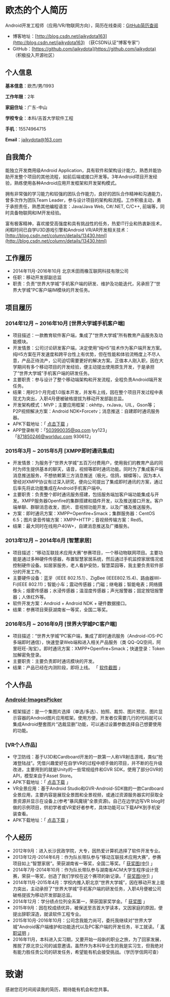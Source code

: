 # 欧杰的个人简历
Android开发工程师（应用/VR/物联网方向），简历在线查阅：[GitHub简历查阅](https://github.com/jaikydota/TestRepo/blob/master/resume/resume.md)

- 博客地址：[http://blog.csdn.net/jaikydota163](http://blog.csdn.net/jaikydota163) （获CSDN认证“博客专家”）
- GitHub：[https://github.com/jaikydota](https://github.com/jaikydota) （积极投入开源社区）

## 个人信息
**基本信息**：欧杰/男/1993

**工作年限**：2年

**家庭住址**：广东-中山

**学校专业**：本科/吉首大学软件工程

**手机**：15574964715

**Email**：[jaikydota@163.com](mailto:jaikydota@163.com)


## 自我简介
能独立开发商用级Android Application，具有软件和架构设计能力，熟悉并能协助开发整个项目的其他流程，如前后端或接口开发等。3年Android项目开发经验，熟练使用各种Android应用开发框架和开发架构模式。

拥有非常强的学习能力和较强的团队合作能力，良好的团队合作精神和沟通能力，曾多次作为团队Team Leader，参与设计项目的架构和流程。工作积极主动，勇于承担责任，熟悉其他编程语言：Java/Java Web, C#/.NET, C/C++, 前端等，同时具备物联网和IM开发经验。

富有极客精神，喜欢接受高强度和具有挑战性的任务，热爱IT行业和热衷新技术，闲暇时间已自学U3D游戏引擎和Android VR/AR开发相关技术：[http://blog.csdn.net/column/details/13430.html](http://blog.csdn.net/column/details/13430.html)


## 工作履历
* 2014年11月-2016年10月 北京禾田雨橡互联网科技有限公司
* 任职：移动开发部副总监
* 职责：负责“世界大学城”手机客户端的研发、维护及功能迭代，另承担了“世界大学城”PC客户端IM模块的开发任务。

## 项目履历
### 2014年12月 ~ 2016年10月 [世界大学城手机客户端]
 - 项目描述：一款教育软件客户端，集成了“世界大学城”所有教育产品服务及功能模块。
 - 开发情景：公司讨论研发客户端，决定使用“纯H5”技术作为客户端开发方案。纯H5方案在开发速度和跨平台性上有优势，但在性能和体验流畅度上不尽人意，产品正待流产，公司迫切需要更好的解决方案。正值本人刚入职，因在大学期间有多个移动项目的开发经验，便主动提出使用原生开发，于是承担了“世界大学城”手机客户端的研发任务。
 - 主要职责：参与设计了整个移动端架构和开发流程，全程负责Android端开发任务。
 - 结果：用时3个月完成1.0版本开发，并发布上线，因在整个项目开发过程中表现尤为突出，入职4月便被破格提拔为移动开发部副总监。
 - 开发架构模式：MVP；主要应用框架：okhttp，rxJava，UIL，Gson等；P2P视频解决方案：Android NDK+Forcetv；消息推送：自建即时通讯服务器。
 - APK下载地址：「 [点击下载](http://app.worlduc.com/FileSystem/18/318441/608651/86a49111da21402e816bb1c2e9543a44.apk) 」
 - APP登录帐号：「503990035@qq.com  lyy123」  「871850246@worlduc.com  930612」

### 2015年3月 ~ 2015年5月 [XMPP即时通讯集成]
 - 开发情景：为服务于“世界大学城”五百万付费用户，使用我们的教育产品的同时为师生提供基本的聊天，语音，视频等即时通讯功能。同时为了集成客户端消息推送服务，不想依赖第三方消息推送（极光，信鸽，蝴蝶等）。因为本人曾经对XMPP协议有过深入研究，便向公司提出了集成即时通讯的方案，通过后率先将此功能集成在Android手机客户端中。
 - 主要职责：负责整个即时通讯服务搭建，包括服务端加客户端功能集成与开发。XMPP服务器Openfire的集群搭建和插件开发，以及推送接口开发。客户端单聊、群聊消息收发，图片、音视频功能开发，以及广播及推送服务。
 - 方案：即时通讯方案：XMPP+Openfire+Smack；集群服务器：CentOS 6.5；图片录音传输方案：XMPP+HTTP；音视频传输方案：Red5。
 - 结果：最大同时在线用户40W+，自建消息推送及广播服务。

### 2013年12月 ~ 2014年6月 [智慧家居]
 - 项目描述：“移动互联技术应用大赛”参赛项目，一个移动物联网项目。主要功能是通过多种硬件传感器，布置智慧家居系统，然后通过手机监控家居情况或控制硬件设备。如居家服务，老人看护安防，智慧菜园等，我主要负责软件部分的开发工作。
 - 主要硬件设备：蓝牙（IEEE 802.15.1）、ZigBee (IEEE802.15.4)、路由器Wi-Fi(IEEE 802.11)；智能小车；震动传感器；门磁；继电器；智能电表；网络摄像头；烟雾传感器；水浸传感器；温湿度传感器；声光报警器；固定按钮报警器；人体红外等。
 - 软件开发方案：Android + Android NDK + 硬件数据接口。
 - 结果：参赛项目荣获湖南省一等奖，全国二等奖。 

### 2016年5月 ~ 2016年9月 [世界大学城PC客户端]
 - 项目描述：“世界大学城”PC客户端，集成了即时通讯服务（Android-iOS-PC多端即时通信），快速登录Web端和进入相关产品服务（类 QQ-QQ空间，阿里旺旺-淘宝）。即时通讯方案：XMPP+Openfire+Smack；快速登录：Token加解密免登录。
 - 主要职责：主要负责即时通讯模块的开发。
 - 结果：产品已经在内测阶段，即将上线。 「 [软件截图](http://app.worlduc.com/FileSystem/18/318441/608651/4d3ce6820f3e416d90a29262ee71675d.png) 」 

## 个人作品
### [Android-ImagesPicker](https://github.com/jaikydota/Android-ImagesPickers)
 - 框架描述：是一个集图片选择（单选/多选）、拍照、裁剪、图片预览、图片显示容器的Android图片应用框架。使用方便，开发者仅需要几行的代码就可以集成Android整套图片“选裁显删”功能，可以通过设置参数选择自己想要使用的功能。

### [VR个人作品]
 - 守卫防线：基于U3D和Cardboard开发的一款第一人称VR射击游戏，类似“抢滩登陆战”。凭借兴趣爱好在自学VR的过程中顺手做的项目，并不断的在升级改进，主要用到的就是Unity的一些常规组件和GVR SDK，使用了部分GVR的API，模型来自于Asset Store。
 - APK下载地址：「 [点击下载](https://raw.githubusercontent.com/jaikydota/TestRepo/master/resume/resource/ShootingSkeleton.apk) 」
 - VR全景应用：基于Android Studio和GVR-Android-SDK做的一款Cardboard全景应用，主要内容是展现全景图和全景视频，或通过资源服务器实时获取全景资源并显示在设备上(参考“暴风魔镜”全景资源)。自己在边学边写VR blog时做的示例项目，供初学者或VR爱好者参考，具体功能可以下载APK到手机安装查看。
 - APK下载地址：「 [点击下载](https://raw.githubusercontent.com/jaikydota/TestRepo/master/resume/resource/VRPanorama.apk) 」


## 个人经历
* 2012年9月：进入长沙民政学院，大专，因热爱计算机选择了软件开发专业。
* 2013年12月-2014年6月：作为队长带队参与“移动互联技术应用大赛”，参赛项目如上“智慧家居”。荣获湖南省一等奖，全国二等奖。「 [获奖图(中1)](http://app.worlduc.com/FileSystem/18/318441/608651/d71feeaef9b244b4a3fc28d6a8465d97.jpg) 」
* 2014年7月-2014年10月：作为队长带队参与湖南省ACM大学生程序设计竞赛，荣获一等奖，创造了我们学校在这个赛项的新记录。「 [获奖图(中1)](http://app.worlduc.com/FileSystem/18/318441/608651/95e7287a16ff4c85b807047994d5f6a0.JPG) 」
* 2014年11月-2015年4月：学校内推入职北京“世界大学城”，因在移动开发上能力突出，主动承担了“世界大学城”手机客户端的研发任务，入职4月便被公司破格提拔为移动开发部副总监。
* 2014年12月：学分绩点位列全系第一，荣获国家奖学金。「 [获奖图](http://app.worlduc.com/FileSystem/18/318441/608651/60920f63fe7447dbb4970ff173df147b.jpg) 」
* 2015年9月：因在校成绩优异，被保送至吉首大学读本，又因家庭的原因，便提出辞职深造，就读软件工程专业。
* 2015年10月-2016年10月：公司念我能力尚可，委托我继续对“世界大学城”Android客户端维护和功能迭代以及PC客户端的开发任务，半工就读。「 [离职证明](http://app.worlduc.com/FileSystem/18/318441/608651/d974c3229ce94ef69fd2b4f825ce18a3.jpg) 」
* 2016年11月，本科进入实习期，又要开始一段新的职业之旅，为了回家发展，推脱了原北京公司的诚意邀请。虽然作为本科毕业生的我是实习生，但我绝对有能力胜任贵公司的研发任务，希望能有机会接受挑战。（学历学信网可查）

# 致谢
感谢您花时间阅读我的简历，期待能有机会和您共事。
